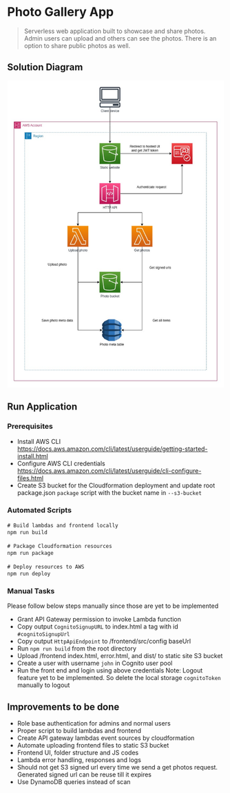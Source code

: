 # Photo Gallery App

> Serverless web application built to showcase and share photos. 
> Admin users can upload and others can see the photos. There is an option to share public photos as well.

## Solution Diagram
![alt text](./github/solution-diagram.jpg)

## Run Application
### Prerequisites

- Install AWS CLI https://docs.aws.amazon.com/cli/latest/userguide/getting-started-install.html
- Configure AWS CLI credentials https://docs.aws.amazon.com/cli/latest/userguide/cli-configure-files.html
- Create S3 bucket for the Cloudformation deployment and update root package.json `package` script with the bucket name in `--s3-bucket`

### Automated Scripts

```
# Build lambdas and frontend locally
npm run build

# Package Cloudformation resources
npm run package

# Deploy resources to AWS
npm run deploy
```
### Manual Tasks
Please follow below steps manually since those are yet to be implemented

- Grant API Gateway permission to invoke Lambda function
- Copy output `CognitoSignupURL` to index.html a tag with id `#cognitoSignupUrl`
- Copy output `HttpApiEndpoint` to /frontend/src/config baseUrl
- Run `npm run build` from the root directory
- Upload /frontend index.html, error.html, and dist/ to static site S3 bucket
- Create a user with username `john` in Cognito user pool
- Run the front end and login using above credentials
  Note: Logout feature yet to be implemented. So delete the local storage `cognitoToken` manually to logout

## Improvements to be done

- Role base authentication for admins and normal users
- Proper script to build lambdas and frontend
- Create API gateway lambdas event sources by cloudformation
- Automate uploading frontend files to static S3 bucket
- Frontend UI, folder structure and JS codes
- Lambda error handling, responses and logs
- Should not get S3 signed url every time we send a get photos request. Generated signed url can be reuse till it expires
- Use DynamoDB queries instead of scan
